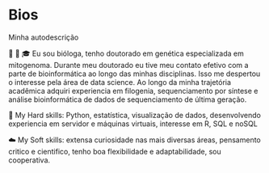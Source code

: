 # Bios
Minha autodescrição

:microscope: :dna: :mortar_board: Eu sou bióloga, tenho doutorado em genética especializada em mitogenoma. Durante meu doutorado eu tive meu contato efetivo com a parte de bioinformática ao longo das minhas disciplinas. Isso me despertou o interesse pela área de data science. Ao longo da minha trajetória acadêmica adquiri experiencia em filogenia, sequenciamento por síntese e análise bioinformática de dados de sequenciamento de última geração.

:muscle: My Hard skills: Python, estatística, visualização de dados, desenvolvendo experiencia em servidor e máquinas virtuais, interesse em R, SQL e noSQL

:cloud: My Soft skills: extensa curiosidade nas mais diversas áreas, pensamento critico e cientifico, tenho boa flexibilidade e adaptabilidade, sou cooperativa.
